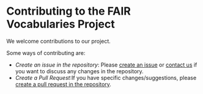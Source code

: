 # Contributing to the FAIR Vocabularies Project

We welcome contributions to our project.

Some ways of contributing are:
- *Create an issue in the repository*: Please [create an issue](https://github.com/FAIRvocabularies/fairvocabularies.github.io/issues) or [contact us](https://fairvocabularies.github.io/about) if you want to discuss any changes in the repository. 
- *Create a Pull Request*:If you have specific changes/suggestions, please [create a pull request in the repository](https://github.com/FAIRvocabularies/fairvocabularies.github.io/pulls).
